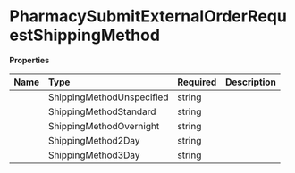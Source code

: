 # PharmacySubmitExternalOrderRequestShippingMethod



**Properties**

| Name | Type | Required | Description |
| :-------- | :----------| :----------| :----------|
    | ShippingMethodUnspecified | string |  | SHIPPING_METHOD_UNSPECIFIED |
    | ShippingMethodStandard | string |  | SHIPPING_METHOD_STANDARD |
    | ShippingMethodOvernight | string |  | SHIPPING_METHOD_OVERNIGHT |
    | ShippingMethod2Day | string |  | SHIPPING_METHOD_2DAY |
    | ShippingMethod3Day | string |  | SHIPPING_METHOD_3DAY |




<!-- This file was generated by liblab | https://liblab.com/ -->